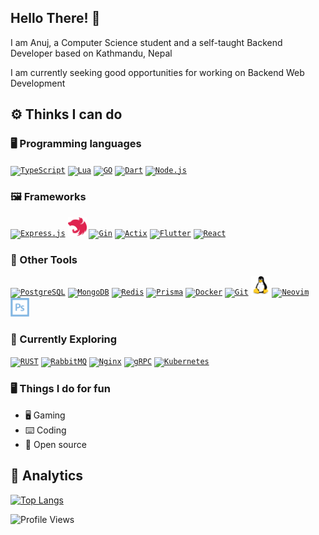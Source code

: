##  Hello There! 👋

I am Anuj, a Computer Science student and a self-taught Backend Developer based on Kathmandu, Nepal

I am currently seeking good opportunities for working on Backend Web Development

## ⚙️ Thinks I can do

### 🖥️ Programming languages

<code><a href="https://www.typescriptlang.org/"><img height="30" src="https://user-images.githubusercontent.com/45848083/212284835-53fd36f6-84e0-4553-b075-c1d05fd2803d.png" title="TypeScript"></a></code>
<code><a href="https://www.lua.org/"><img height="30" src="https://user-images.githubusercontent.com/45848083/212289762-0acefd4c-01e4-4eea-81e6-1030e8c50dc9.png" title="Lua"></a></code>
<code><a href="https://go.dev/"><img height="30" src="https://user-images.githubusercontent.com/45848083/212284913-772215b6-7080-4056-8f0a-19d05d905935.png" title="GO"></a></code>
<code><a href="https://dart.dev/"><img height="30" src="https://user-images.githubusercontent.com/45848083/212284662-0bb804e9-58d7-456b-9204-1a4ba84073e7.png" title="Dart"></a></code>
<code><a href="https://nodejs.org/en/"><img height="30" src="https://user-images.githubusercontent.com/45848083/212288103-1a261733-db0e-4935-a327-87c704eb14a4.png" title="Node.js"></a></code>

### 🖼️ Frameworks

<code><a href="https://expressjs.com/"><img height="30" src="https://user-images.githubusercontent.com/45848083/212284986-dd97c418-90a6-4bf6-bb76-e679e590a0bd.png" title="Express.js"></a></code>
<code><a href="https://nestjs.com/"><img height="30" src="https://raw.githubusercontent.com/devicons/devicon/master/icons/nestjs/nestjs-plain.svg" title="Nest.js"></a></code>
<code><a href="https://gin-gonic.com/"><img height="30" src="https://user-images.githubusercontent.com/45848083/218448463-0a2b9abb-5b5f-4ce4-bfd4-a2762ed149a4.png" title="Gin"></a></code>
<code><a href="https://actix.rs/"><img height="30" src="https://user-images.githubusercontent.com/45848083/221181766-e5ceb08b-721e-439d-9e26-47233974f0b1.png" title="Actix"></a></code>
<code><a href="https://flutter.dev/"><img height="30" src="https://user-images.githubusercontent.com/45848083/212284749-78002dd4-2a06-46bb-bbba-fb230266a5b7.png" title="Flutter"></a></code>
<code><a href="https://beta.reactjs.org/"><img height="30" src="https://user-images.githubusercontent.com/45848083/218449391-b7c39d3a-95ad-4e2b-82c1-66acb8536820.png" title="React"></a></code>


### 🤹 Other Tools

<code><a href="https://www.postgresql.org/"><img height="30" src="https://user-images.githubusercontent.com/45848083/212285041-399c0a6f-837e-4891-af31-afb0893e2041.png"  title="PostgreSQL"></a></code>
<code><a href="https://www.mongodb.com/"><img height="30" src="https://user-images.githubusercontent.com/45848083/212285101-4214a160-e342-43e6-987b-22a226c42377.png" title="MongoDB"></a></code>
<code><a href="https://redis.io/"><img height="30" src="https://user-images.githubusercontent.com/45848083/212289168-1e35e739-93eb-473a-8016-01762090afa5.png" title="Redis"></a></code>
<code><a href="https://www.prisma.io/"><img height="30" src="https://user-images.githubusercontent.com/45848083/218450232-fd01f023-3c29-49c2-861a-636656184459.png" title="Prisma"></a></code>
<code><a href="https://www.docker.com/"><img height="30" src="https://user-images.githubusercontent.com/45848083/212286682-dffea254-b121-4e12-b98a-f6119ad70407.png" title="Docker"></a></code>
<code><a href="https://git-scm.com/"><img height="30" src="https://user-images.githubusercontent.com/45848083/212285184-b43a5c38-b268-4907-85cd-38c1e422af97.png"  title="Git"></a></code>
<code><a href="https://www.linux.org/"><img height="30" src="https://raw.githubusercontent.com/devicons/devicon/master/icons/linux/linux-original.svg"  title="Linux"></a></code>
<code><a href="https://neovim.io/"><img height="30" src="https://user-images.githubusercontent.com/45848083/212285235-12df7472-727f-485c-b30b-e72da47e0277.png"  title="Neovim"></a></code>
<code><a href="https://www.adobe.com/products/photoshop.html"><img height="30" src="https://raw.githubusercontent.com/devicons/devicon/master/icons/photoshop/photoshop-line.svg"  title="Photoshop"></a></code>

### 📖 Currently Exploring

<code><a href="https://www.rust-lang.org/"><img height="30" src="https://user-images.githubusercontent.com/45848083/212285291-fd6b724b-6803-45dc-aaff-9c6a8954edf5.png"  title="RUST"></a></code>
<code><a href="https://www.rabbitmq.com/"><img height="30" src="https://user-images.githubusercontent.com/45848083/215262990-3e8a1245-d9c8-4690-bc75-6492184ad4d7.png" title="RabbitMQ"></a></code>
<code><a href="https://www.nginx.com/"><img height="30" src="https://user-images.githubusercontent.com/45848083/215263272-343e6b72-613c-4975-9b3c-08c425c09026.png"  title="Nginx"></a></code>
<code><a href="https://grpc.io/"><img height="30" src="https://user-images.githubusercontent.com/45848083/212290230-27f58b00-f3c2-49e3-bbcb-5dc263303779.png"  title="gRPC"></a></code>
<code><a href="https://kubernetes.io/"><img height="30" src="https://user-images.githubusercontent.com/45848083/212290652-81015d8d-8b8b-479d-b5e3-924ce3f95dd4.png"  title="Kubernetes"></a></code>

### 🖥️ Things I do for fun

- 🖥️ Gaming
- ⌨️ Coding
- 🤼 Open source

## 📑 Analytics

[![Top Langs](https://github-readme-stats.vercel.app/api/top-langs/?username=edr3x&layout=compact&theme=dark&hide=cmake,css,html,c%2B%2B)](https://anujdhungana.com.np)

![Profile Views](https://komarev.com/ghpvc/?username=edr3x&color=orange)
